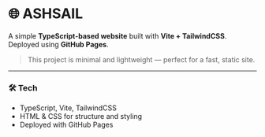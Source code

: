 # 🌐 ASHSAIL

A simple **TypeScript-based website** built with **Vite + TailwindCSS**.  
Deployed using **GitHub Pages**.

> This project is minimal and lightweight — perfect for a fast, static site.

---

### 🛠️ Tech
- TypeScript, Vite, TailwindCSS
- HTML & CSS for structure and styling
- Deployed with GitHub Pages
